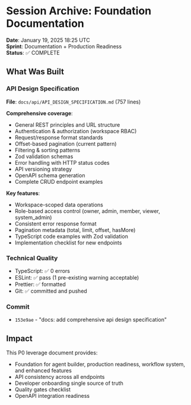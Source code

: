 # Session Archive: Foundation Documentation

**Date**: January 19, 2025 18:25 UTC  
**Sprint**: Documentation + Production Readiness  
**Status**: ✅ COMPLETE

## What Was Built

### API Design Specification

**File**: `docs/api/API_DESIGN_SPECIFICATION.md` (757 lines)

**Comprehensive coverage**:

- General REST principles and URL structure
- Authentication & authorization (workspace RBAC)
- Request/response format standards
- Offset-based pagination (current pattern)
- Filtering & sorting patterns
- Zod validation schemas
- Error handling with HTTP status codes
- API versioning strategy
- OpenAPI schema generation
- Complete CRUD endpoint examples

**Key features**:

- Workspace-scoped data operations
- Role-based access control (owner, admin, member, viewer, system_admin)
- Consistent error response format
- Pagination metadata (total, limit, offset, hasMore)
- TypeScript code examples with Zod validation
- Implementation checklist for new endpoints

### Technical Quality

- TypeScript: ✅ 0 errors
- ESLint: ✅ pass (1 pre-existing warning acceptable)
- Prettier: ✅ formatted
- Git: ✅ committed and pushed

### Commit

- `153e9ae` - "docs: add comprehensive api design specification"

## Impact

This P0 leverage document provides:

- Foundation for agent builder, production readiness, workflow system, and enhanced features
- API consistency across all endpoints
- Developer onboarding single source of truth
- Quality gates checklist
- OpenAPI integration readiness
